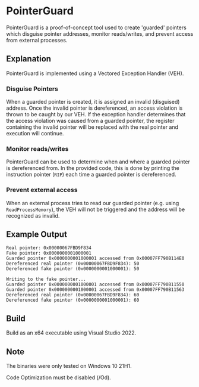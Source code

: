 # PointerGuard
PointerGuard is a proof-of-concept tool used to create 'guarded' pointers which disguise pointer addresses, monitor reads/writes, and prevent access from external processes.

## Explanation
PointerGuard is implemented using a Vectored Exception Handler (VEH).

### Disguise Pointers
When a guarded pointer is created, it is assigned an invalid (disguised) address. Once the invalid pointer is dereferenced, an access violation is thrown to be caught by our VEH. If the exception handler determines that the access violation was caused from a guarded pointer, the register containing the invalid pointer will be replaced with the real pointer and execution will continue. 

### Monitor reads/writes
PointerGuard can be used to determine when and where a guarded pointer is dereferenced from. In the provided code, this is done by printing the instruction pointer (`RIP`) each time a guarded pointer is dereferenced.

### Prevent external access
When an external process tries to read our guarded pointer (e.g. using `ReadProcessMemory`), the VEH will not be triggered and the address will be recognized as invalid. 

## Example Output
```
Real pointer: 0x00000067FBD9F834
Fake pointer: 0x0000000001000001
Guarded pointer 0x0000000001000001 accessed from 0x00007FF790B114E0
Dereferenced real pointer (0x00000067FBD9F834): 50
Dereferenced fake pointer (0x0000000001000001): 50 
                                                                                                                                                   
Writing to the fake pointer...
Guarded pointer 0x0000000001000001 accessed from 0x00007FF790B11550
Guarded pointer 0x0000000001000001 accessed from 0x00007FF790B11563
Dereferenced real pointer (0x00000067FBD9F834): 60
Dereferenced fake pointer (0x0000000001000001): 60
```

## Build
Build as an x64 executable using Visual Studio 2022.

## Note
The binaries were only tested on Windows 10 21H1.

Code Optimization must be disabled (/Od).
